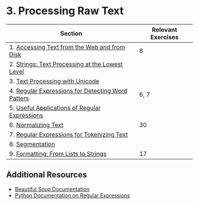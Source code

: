 # 3. Processing Raw Text

| Section                                                      | Relevant Exercises |
| ------------------------------------------------------------ | ------------------ |
| 1. [Accessing Text from the Web and from Disk](https://www.nltk.org/book/ch03.html#accessing-text-from-the-web-and-from-disk) | 8                  |
| 2. [Strings: Text Processing at the Lowest Level](https://www.nltk.org/book/ch03.html#strings-text-processing-at-the-lowest-level) |                    |
| 3. [Text Processing with Unicode](https://www.nltk.org/book/ch03.html#text-processing-with-unicode) |                    |
| 4. [Regular Expressions for Detecting Word Patters](https://www.nltk.org/book/ch03.html#regular-expressions-for-detecting-word-patterns) | 6, 7               |
| 5. [Useful Applications of Regular Expressions](https://www.nltk.org/book/ch03.html#useful-applications-of-regular-expressions) |                    |
| 6. [Normalizing Text](https://www.nltk.org/book/ch03.html#normalizing-text) | 30                 |
| 7. [Regular Expressions for Tokenizing Text](https://www.nltk.org/book/ch03.html#regular-expressions-for-tokenizing-text) |                    |
| 8. [Segmentation](https://www.nltk.org/book/ch03.html#segmentation) |                    |
| 9. [Formatting: From Lists to Strings](https://www.nltk.org/book/ch03.html#formatting-from-lists-to-strings) | 17                 |

## Additional Resources

* [Beautiful Soup Documentation](https://www.crummy.com/software/BeautifulSoup/bs4/doc/)
* [Python Documentation on Regular Expressions](https://docs.python.org/3/howto/regex.html)

